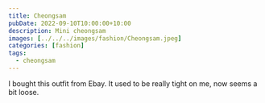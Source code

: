```yaml
---
title: Cheongsam
pubDate: 2022-09-10T10:00:00+10:00
description: Mini cheongsam
images: [../../../images/fashion/Cheongsam.jpeg]
categories: [fashion]
tags:
  - cheongsam
---
```


I bought this outfit from Ebay. It used to be really tight on me, now seems
a bit loose.
